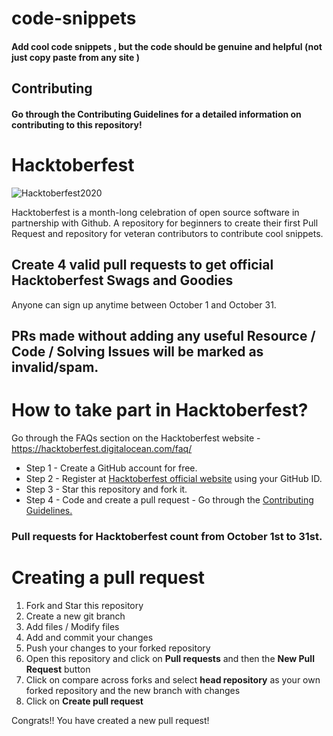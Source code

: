 # code-snippets

#### Add cool code snippets , but the code should be genuine and helpful (not just copy paste from any site )


## Contributing

#### Go through the Contributing Guidelines for a detailed information on contributing to this repository!

# Hacktoberfest


![Hacktoberfest2020](https://user-images.githubusercontent.com/72942121/96176174-9a425600-0f49-11eb-9d3b-ea90f879860b.png)

Hacktoberfest is a month-long celebration of open source software in partnership with Github.
A repository for beginners to create their first Pull Request and repository for veteran contributors to contribute cool snippets.

## Create 4 valid pull requests to get official Hacktoberfest Swags and Goodies

Anyone can sign up anytime between October 1 and October 31.

## PRs made without adding any useful Resource / Code / Solving Issues will be marked as invalid/spam.

# How to take part in Hacktoberfest?

Go through the FAQs section on the Hacktoberfest website - https://hacktoberfest.digitalocean.com/faq/

+ Step 1 - Create a GitHub account for free.
+ Step 2 - Register at [Hacktoberfest official website](https://hacktoberfest.digitalocean.com) using your GitHub ID.
+ Step 3 - Star this repository and fork it.
+ Step 4 - Code and create a pull request - Go through the [Contributing Guidelines.](CONTRIBUTING.md)

### Pull requests for Hacktoberfest count from October 1st to 31st.

# Creating a pull request

1. Fork and Star this repository
2. Create a new git branch
3. Add files / Modify files
4. Add and commit your changes
5. Push your changes to your forked repository
6. Open this repository and click on **Pull requests** and then the **New Pull Request** button
7. Click on compare across forks and select **head repository** as your own forked repository and the new branch with changes
8. Click on **Create pull request**

Congrats!! You have created a new pull request!

